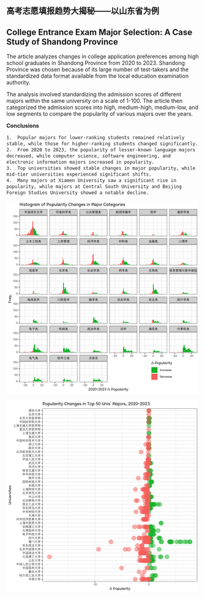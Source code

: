 ## 高考志愿填报趋势大揭秘——以山东省为例
## College Entrance Exam Major Selection: A Case Study of Shandong Province

The article analyzes changes in college application preferences among high school graduates in Shandong Province from 2020 to 2023. Shandong Province was chosen because of its large number of test-takers and the standardized data format available from the local education examination authority.

The analysis involved standardizing the admission scores of different majors within the same university on a scale of 1-100. The article then categorized the admission scores into high, medium-high, medium-low, and low segments to compare the popularity of various majors over the years.

**Conclusions**

	1.	Popular majors for lower-ranking students remained relatively stable, while those for higher-ranking students changed significantly.
	2.	From 2020 to 2023, the popularity of lesser-known language majors decreased, while computer science, software engineering, and electronic information majors increased in popularity.
	3.	Top universities showed stable changes in major popularity, while mid-tier universities experienced significant shifts.
	4.	Many majors at Xiamen University saw a significant rise in popularity, while majors at Central South University and Beijing Foreign Studies University showed a notable decline.

![](figure/unnamed-chunk-6-1.png)

![](figure/unnamed-chunk-8-1.png)